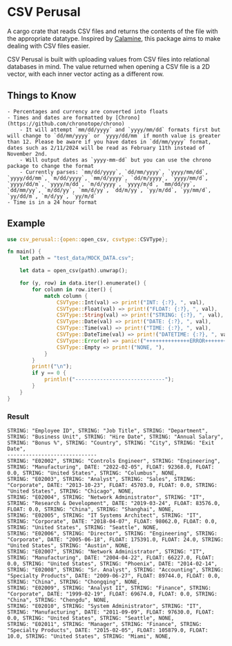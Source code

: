 # CSV Perusal

A cargo crate that reads CSV files and returns the contents of the file with the appropriate datatype. Inspired by [Calamine](https://github.com/tafia/calamine/tree/master), this package aims to make dealing with CSV files easier. 

CSV Perusal is built with uploading values from CSV files into relational databases in mind. The value returned when opening a CSV file is a 2D vector, with each inner vector acting as a different row.

## Things to Know

    - Percentages and currency are converted into floats 
    - Times and dates are formatted by [Chrono](https://github.com/chronotope/chrono)
        - It will attempt `mm/dd/yyyy` and `yyyy/mm/dd` formats first but will change to `dd/mm/yyyy` or `yyyy/dd/mm` if month value is greater than 12. Please be aware if you have dates in `dd/mm/yyyy` format, dates such as 2/11/2024 will be read as February 11th instead of November 2nd.
        - Will output dates as `yyyy-mm-dd` but you can use the chrono package to change the format
        - Currently parses: `mm/dd/yyyy`, `dd/mm/yyyy`, `yyyy/mm/dd`, `yyyy/dd/mm`, `m/dd/yyyy`, `mm/d/yyyy`, `dd/m/yyyy`, `yyyy/mm/d`, `yyyy/dd/m`, `yyyy/m/dd`, `m/d/yyyy`, `yyyy/m/d`, `mm/dd/yy`, `dd/mm/yy`, `m/dd/yy`, `mm/d/yy`, `dd/m/yy`, `yy/m/dd`, `yy/mm/d`, `yy/dd/m`, `m/d/yy`, `yy/m/d` 
    - Time is in a 24 hour format

## Example

```rust
use csv_perusal::{open::open_csv, csvtype::CSVType};

fn main() {
    let path = "test_data/MOCK_DATA.csv";

    let data = open_csv(path).unwrap();

    for (y, row) in data.iter().enumerate() {
        for column in row.iter() {
            match column {
                CSVType::Int(val) => print!("INT: {:?}, ", val),
                CSVType::Float(val) => print!("FLOAT: {:?}, ", val),
                CSVType::String(val) => print!("STRING: {:?}, ", val),
                CSVType::Date(val) => print!("DATE: {:?}, ", val),
                CSVType::Time(val) => print!("TIME: {:?}, ", val),
                CSVType::DateTime(val) => print!("DATETIME: {:?}, ", val),
                CSVType::Error(e) => panic!("++++++++++++++ERROR++++++++++++++ {:?}", e),
                CSVType::Empty => print!("NONE, "),
            }
        }
        print!("\n");
        if y == 0 {
            println!("-----------------------------");
        }
    }
}

```

### Result

```
STRING: "Employee ID", STRING: "Job Title", STRING: "Department", STRING: "Business Unit", STRING: "Hire Date", STRING: "Annual Salary", STRING: "Bonus %", STRING: "Country", STRING: "City", STRING: "Exit Date",
-----------------------------
STRING: "E02002", STRING: "Controls Engineer", STRING: "Engineering", STRING: "Manufacturing", DATE: "2022-02-05", FLOAT: 92368.0, FLOAT: 0.0, STRING: "United States", STRING: "Columbus", NONE,
STRING: "E02003", STRING: "Analyst", STRING: "Sales", STRING: "Corporate", DATE: "2013-10-23", FLOAT: 45703.0, FLOAT: 0.0, STRING: "United States", STRING: "Chicago", NONE,
STRING: "E02004", STRING: "Network Administrator", STRING: "IT", STRING: "Research & Development", DATE: "2019-03-24", FLOAT: 83576.0, FLOAT: 0.0, STRING: "China", STRING: "Shanghai", NONE,
STRING: "E02005", STRING: "IT Systems Architect", STRING: "IT", STRING: "Corporate", DATE: "2018-04-07", FLOAT: 98062.0, FLOAT: 0.0, STRING: "United States", STRING: "Seattle", NONE,
STRING: "E02006", STRING: "Director", STRING: "Engineering", STRING: "Corporate", DATE: "2005-06-18", FLOAT: 175391.0, FLOAT: 24.0, STRING: "United States", STRING: "Austin", NONE,
STRING: "E02007", STRING: "Network Administrator", STRING: "IT", STRING: "Manufacturing", DATE: "2004-04-22", FLOAT: 66227.0, FLOAT: 0.0, STRING: "United States", STRING: "Phoenix", DATE: "2014-02-14",
STRING: "E02008", STRING: "Sr. Analyst", STRING: "Accounting", STRING: "Specialty Products", DATE: "2009-06-27", FLOAT: 89744.0, FLOAT: 0.0, STRING: "China", STRING: "Chongqing", NONE,
STRING: "E02009", STRING: "Analyst II", STRING: "Finance", STRING: "Corporate", DATE: "1999-02-19", FLOAT: 69674.0, FLOAT: 0.0, STRING: "China", STRING: "Chengdu", NONE,
STRING: "E02010", STRING: "System Administrator", STRING: "IT", STRING: "Manufacturing", DATE: "2011-09-09", FLOAT: 97630.0, FLOAT: 0.0, STRING: "United States", STRING: "Seattle", NONE,
STRING: "E02011", STRING: "Manager", STRING: "Finance", STRING: "Specialty Products", DATE: "2015-02-05", FLOAT: 105879.0, FLOAT: 10.0, STRING: "United States", STRING: "Miami", NONE,
```